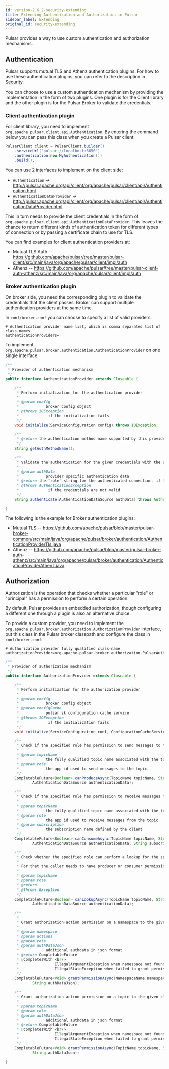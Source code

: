 ```yaml
---
id: version-2.6.2-security-extending
title: Extending Authentication and Authorization in Pulsar
sidebar_label: Extending
original_id: security-extending
---
```


Pulsar provides a way to use custom authentication and authorization mechanisms.

## Authentication

Pulsar supports mutual TLS and Athenz authentication plugins. For how to use these authentication plugins, you can refer to the description in [Security](security-overview.md).

You can choose to use a custom authentication mechanism by providing the implementation in the form of two plugins. One plugin is for the Client library and the other plugin is for the Pulsar Broker to validate the credentials.

### Client authentication plugin

For client library, you need to implement `org.apache.pulsar.client.api.Authentication`. By entering the command below you can pass this class when you create a Pulsar client:

```java
PulsarClient client = PulsarClient.builder()
    .serviceUrl("pulsar://localhost:6650")
    .authentication(new MyAuthentication())
    .build();
```

You can use 2 interfaces to implement on the client side:
 * `Authentication` -> http://pulsar.apache.org/api/client/org/apache/pulsar/client/api/Authentication.html
 * `AuthenticationDataProvider` -> http://pulsar.apache.org/api/client/org/apache/pulsar/client/api/AuthenticationDataProvider.html


This in turn needs to provide the client credentials in the form of `org.apache.pulsar.client.api.AuthenticationDataProvider`. This leaves the chance to return different kinds of authentication token for different types of connection or by passing a certificate chain to use for TLS.


You can find examples for client authentication providers at:

 * Mutual TLS Auth -- https://github.com/apache/pulsar/tree/master/pulsar-client/src/main/java/org/apache/pulsar/client/impl/auth
 * Athenz -- https://github.com/apache/pulsar/tree/master/pulsar-client-auth-athenz/src/main/java/org/apache/pulsar/client/impl/auth

### Broker authentication plugin

On broker side, you need the corresponding plugin to validate the credentials that the client passes. Broker can support multiple authentication providers at the same time.

In `conf/broker.conf` you can choose to specify a list of valid providers:

```properties
# Authentication provider name list, which is comma separated list of class names
authenticationProviders=
```
To implement `org.apache.pulsar.broker.authentication.AuthenticationProvider` on one single interface:

```java
/**
 * Provider of authentication mechanism
 */
public interface AuthenticationProvider extends Closeable {

    /**
     * Perform initialization for the authentication provider
     *
     * @param config
     *            broker config object
     * @throws IOException
     *             if the initialization fails
     */
    void initialize(ServiceConfiguration config) throws IOException;

    /**
     * @return the authentication method name supported by this provider
     */
    String getAuthMethodName();

    /**
     * Validate the authentication for the given credentials with the specified authentication data
     *
     * @param authData
     *            provider specific authentication data
     * @return the "role" string for the authenticated connection, if the authentication was successful
     * @throws AuthenticationException
     *             if the credentials are not valid
     */
    String authenticate(AuthenticationDataSource authData) throws AuthenticationException;

}
```

The following is the example for Broker authentication plugins:

 * Mutual TLS -- https://github.com/apache/pulsar/blob/master/pulsar-broker-common/src/main/java/org/apache/pulsar/broker/authentication/AuthenticationProviderTls.java
 * Athenz -- https://github.com/apache/pulsar/blob/master/pulsar-broker-auth-athenz/src/main/java/org/apache/pulsar/broker/authentication/AuthenticationProviderAthenz.java

## Authorization

Authorization is the operation that checks whether a particular "role" or "principal" has a permission to perform a certain operation.

By default, Pulsar provides an embedded authorization, though configuring a different one through a plugin is also an alternative choice.

To provide a custom provider, you need to implement the `org.apache.pulsar.broker.authorization.AuthorizationProvider` interface, put this class in the Pulsar broker classpath and configure the class in `conf/broker.conf`:

 ```properties
 # Authorization provider fully qualified class-name
 authorizationProvider=org.apache.pulsar.broker.authorization.PulsarAuthorizationProvider
 ```

```java
/**
 * Provider of authorization mechanism
 */
public interface AuthorizationProvider extends Closeable {

    /**
     * Perform initialization for the authorization provider
     *
     * @param config
     *            broker config object
     * @param configCache
     *            pulsar zk configuration cache service
     * @throws IOException
     *             if the initialization fails
     */
    void initialize(ServiceConfiguration conf, ConfigurationCacheService configCache) throws IOException;

    /**
     * Check if the specified role has permission to send messages to the specified fully qualified topic name.
     *
     * @param topicName
     *            the fully qualified topic name associated with the topic.
     * @param role
     *            the app id used to send messages to the topic.
     */
    CompletableFuture<Boolean> canProduceAsync(TopicName topicName, String role,
            AuthenticationDataSource authenticationData);

    /**
     * Check if the specified role has permission to receive messages from the specified fully qualified topic name.
     *
     * @param topicName
     *            the fully qualified topic name associated with the topic.
     * @param role
     *            the app id used to receive messages from the topic.
     * @param subscription
     *            the subscription name defined by the client
     */
    CompletableFuture<Boolean> canConsumeAsync(TopicName topicName, String role,
            AuthenticationDataSource authenticationData, String subscription);

    /**
     * Check whether the specified role can perform a lookup for the specified topic.
     *
     * For that the caller needs to have producer or consumer permission.
     *
     * @param topicName
     * @param role
     * @return
     * @throws Exception
     */
    CompletableFuture<Boolean> canLookupAsync(TopicName topicName, String role,
            AuthenticationDataSource authenticationData);

    /**
     *
     * Grant authorization-action permission on a namespace to the given client
     *
     * @param namespace
     * @param actions
     * @param role
     * @param authDataJson
     *            additional authdata in json format
     * @return CompletableFuture
     * @completesWith <br/>
     *                IllegalArgumentException when namespace not found<br/>
     *                IllegalStateException when failed to grant permission
     */
    CompletableFuture<Void> grantPermissionAsync(NamespaceName namespace, Set<AuthAction> actions, String role,
            String authDataJson);

    /**
     * Grant authorization-action permission on a topic to the given client
     *
     * @param topicName
     * @param role
     * @param authDataJson
     *            additional authdata in json format
     * @return CompletableFuture
     * @completesWith <br/>
     *                IllegalArgumentException when namespace not found<br/>
     *                IllegalStateException when failed to grant permission
     */
    CompletableFuture<Void> grantPermissionAsync(TopicName topicName, Set<AuthAction> actions, String role,
            String authDataJson);

}

```
